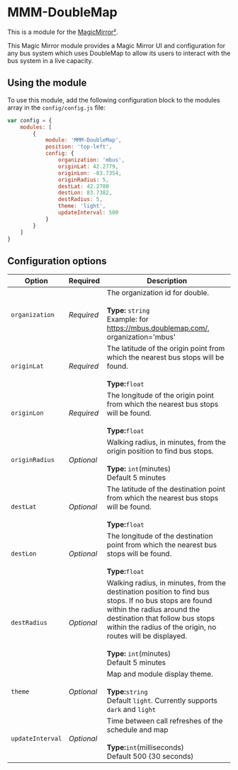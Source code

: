 # MMM-DoubleMap

This is a module for the [MagicMirror²](https://github.com/MichMich/MagicMirror/).

This Magic Mirror module provides a Magic Mirror UI and configuration for any bus system which uses DoubleMap to allow its users to interact with the bus system in a live capacity.

## Using the module

To use this module, add the following configuration block to the modules array in the `config/config.js` file:
```js
var config = {
    modules: [
        {
            module: 'MMM-DoubleMap',
            position: 'top-left',
            config: {
                organization: 'mbus',
                originLat: 42.2779,
                originLon: -83.7354,
                originRadius: 5,
                destLat: 42.2780
                destLon: 83.7382,
                destRadius: 5,
                theme: 'light',
                updateInterval: 500
            }
        }
    ]
}
```

## Configuration options

| Option           | Required   | Description
|----------------- |----------- |-----------
| `organization`   | *Required* | The organization id for double.<br><br>**Type:** `string` <br>Example: for https://mbus.doublemap.com/, organization='mbus'
| `originLat`      | *Required* | The latitude of the origin point from which the nearest bus stops will be found. <br><br>**Type:**`float`
| `originLon`      | *Required* | The longitude of the origin point from which the nearest bus stops will be found. <br><br>**Type:**`float`
| `originRadius`   | *Optional* | Walking radius, in minutes, from the origin position to find bus stops. <br><br>**Type:** `int`(minutes) <br>Default 5 minutes
| `destLat`        | *Optional* | The latitude of the destination point from which the nearest bus stops will be found. <br><br>**Type:**`float`
| `destLon`        | *Optional* | The longitude of the destination point from which the nearest bus stops will be found. <br><br>**Type:**`float`
| `destRadius`     | *Optional* | Walking radius, in minutes, from the destination position to find bus stops. If no bus stops are found within the radius around the destination that follow bus stops within the radius of the origin, no routes will be displayed.<br><br>**Type:** `int`(minutes) <br>Default 5 minutes
| `theme`          | *Optional* | Map and module display theme.<br><br>**Type:**`string`<br>Default `light`. Currently supports `dark` and `light`
| `updateInterval`  | *Optional* | Time between call refreshes of the schedule and map<br><br>**Type:**`int`(milliseconds)<br>Default 500 (30 seconds) 
